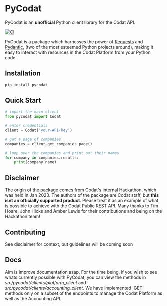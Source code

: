 # PyCodat

PyCodat is an **unofficial** Python client library for the Codat API.

<!-- Badges: -->

[![CI](https://github.com/pj-simpson/pycodat/actions/workflows/github-actions.yml/badge.svg)](https://github.com/pj-simpson/pycodat/actions/workflows/github-actions.yml)

PyCodat is a package which harnesses the power of [Requests](https://github.com/psf/requests) 
and [Pydantic](https://github.com/pydantic/pydantic),
(two of the most esteemed Python projects around), making it easy to
interact with resources in the Codat Platform from your Python code.

## Installation

```bash
pip install pycodat
```
## Quick Start

```python
# import the main client 
from pycodat import Codat

# enter credentials
client = Codat('your-API-key')

# get a page of companies
companies = client.get_companies_page()

# loop over the companies and print out their names
for company in companies.results:
    print(company.name)

```

## Disclaimer

The origin of the package comes from Codat's internal Hackathon, which was held in Jan 2023.
The authors of the package are Codat staff, but **this isnt an officially supported product**. Please
treat it as an example of what is possible to achieve with the Codat Public REST API. Many thanks to 
Tim Hoare, John Hicks and Amber Lewis for their contributions and being on the Hackathon team!

## Contributing

See disclaimer for context, but guidelines will be coming soon

## Docs

Aim is improve documentation asap. For the time being, if you wish to see whats currently possible with PyCodat, you can view the methods in *src/pycodat/clients/platform_client* and *src/pycodat/clients/accounting_client*. We have implemented 'GET' methods only on a subset of the endpoints to manage the Codat Platform as well as the Accounting API.
